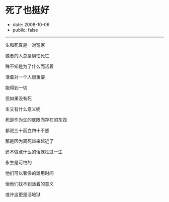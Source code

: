 # 死了也挺好

- date: 2008-10-06
- public: false

--------------------------


生和死真是一对冤家

或者的人总是惧怕死亡

殊不知是为了什么而活着



活着对一个人很重要

能得到一切

但如果没有死

生又有什么意义呢



死是作为生的底限而存在的东西

都说三十而立四十不惑

那是因为离死越来越近了

还不做点什么的话就枉过一生



永生是可怕的

他们可以奢侈的滥用时间

但他们找不到活着的意义

或许这更是活地狱
